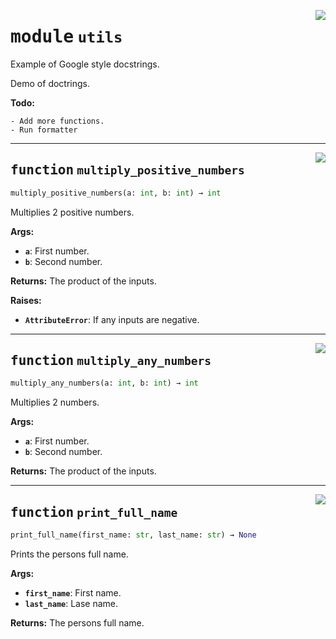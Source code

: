 <!-- markdownlint-disable -->

<a href="https://github.com/TomGreenwood10/lazydocs-demo/blob/main/src/utils.py#L0"><img align="right" style="float:right;" src="https://img.shields.io/badge/-source-cccccc?style=flat-square"></a>

# <kbd>module</kbd> `utils`
Example of Google style docstrings. 

Demo of doctrings. 



**Todo:**
 
    - Add more functions. 
    - Run formatter 


---

<a href="https://github.com/TomGreenwood10/lazydocs-demo/blob/main/src/utils.py#L11"><img align="right" style="float:right;" src="https://img.shields.io/badge/-source-cccccc?style=flat-square"></a>

## <kbd>function</kbd> `multiply_positive_numbers`

```python
multiply_positive_numbers(a: int, b: int) → int
```

Multiplies 2 positive numbers. 



**Args:**
 
 - <b>`a`</b>:  First number. 
 - <b>`b`</b>:  Second number. 



**Returns:**
 The product of the inputs. 



**Raises:**
 
 - <b>`AttributeError`</b>:  If any inputs are negative. 


---

<a href="https://github.com/TomGreenwood10/lazydocs-demo/blob/main/src/utils.py#L30"><img align="right" style="float:right;" src="https://img.shields.io/badge/-source-cccccc?style=flat-square"></a>

## <kbd>function</kbd> `multiply_any_numbers`

```python
multiply_any_numbers(a: int, b: int) → int
```

Multiplies 2 numbers. 



**Args:**
 
 - <b>`a`</b>:  First number. 
 - <b>`b`</b>:  Second number. 



**Returns:**
 The product of the inputs. 


---

<a href="https://github.com/TomGreenwood10/lazydocs-demo/blob/main/src/utils.py#L43"><img align="right" style="float:right;" src="https://img.shields.io/badge/-source-cccccc?style=flat-square"></a>

## <kbd>function</kbd> `print_full_name`

```python
print_full_name(first_name: str, last_name: str) → None
```

Prints the persons full name. 



**Args:**
 
 - <b>`first_name`</b>:  First name. 
 - <b>`last_name`</b>:  Lase name. 



**Returns:**
 The persons full name. 


